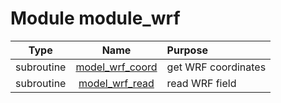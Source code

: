 # Module module_wrf

| Type | Name | Purpose |
| :--: | :--: | :---------- |
| subroutine | [model_wrf_coord](https://github.com/benjaminmenetrier/bump/tree/master/src/module_wrf.F90#L26) | get WRF coordinates |
| subroutine | [model_wrf_read](https://github.com/benjaminmenetrier/bump/tree/master/src/module_wrf.F90#L136) | read WRF field |
